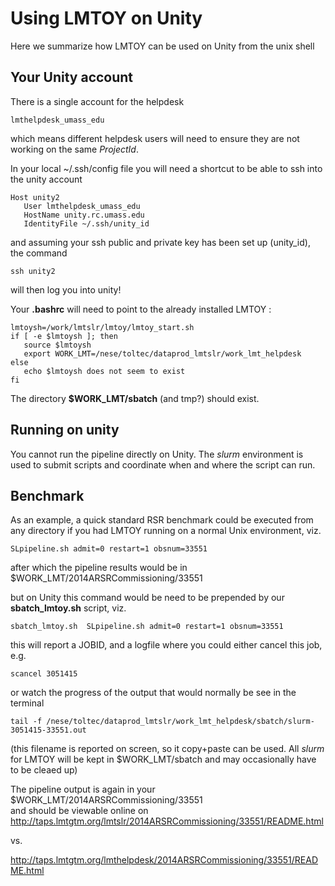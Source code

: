 # Using LMTOY on Unity

Here we summarize how LMTOY can be used on Unity from the unix shell

## Your Unity account

There is a single account for the helpdesk

    lmthelpdesk_umass_edu
	
which means different helpdesk users will need to ensure they are not working on the same *ProjectId*.
	
In your local ~/.ssh/config file you will need a shortcut to be able to ssh into the unity account

    Host unity2
       User lmthelpdesk_umass_edu
       HostName unity.rc.umass.edu
       IdentityFile ~/.ssh/unity_id
	   
and assuming your ssh public and private key has been set up (unity_id), the command

    ssh unity2

will then log you into unity!


Your **.bashrc** will need to point to the already installed LMTOY :

    lmtoysh=/work/lmtslr/lmtoy/lmtoy_start.sh
    if [ -e $lmtoysh ]; then
       source $lmtoysh
       export WORK_LMT=/nese/toltec/dataprod_lmtslr/work_lmt_helpdesk
    else
       echo $lmtoysh does not seem to exist
    fi

The directory **$WORK_LMT/sbatch** (and tmp?) should exist.

## Running on unity

You cannot run the pipeline directly on Unity. The *slurm* environment is used
to submit scripts and coordinate when and where the script can run.

## Benchmark

As an example, a quick standard RSR benchmark could be executed from any directory if you
had LMTOY running on a normal Unix environment, viz.

    SLpipeline.sh admit=0 restart=1 obsnum=33551
	
after which the pipeline results would be in $WORK_LMT/2014ARSRCommissioning/33551	
	
but on Unity this command would be need to be prepended by our **sbatch_lmtoy.sh** script, viz.

    sbatch_lmtoy.sh  SLpipeline.sh admit=0 restart=1 obsnum=33551
	
	
this will report a JOBID, and a logfile where you could either cancel this job, e.g.

    scancel 3051415
	
or watch the progress of the output	that would normally be see in the terminal

    tail -f /nese/toltec/dataprod_lmtslr/work_lmt_helpdesk/sbatch/slurm-3051415-33551.out
	
(this filename is reported on screen, so it copy+paste can be used. All *slurm*
for LMTOY will be kept in $WORK_LMT/sbatch and may occasionally have to be cleaed up)

The pipeline output is again in your $WORK_LMT/2014ARSRCommissioning/33551	
and should be viewable online on 
http://taps.lmtgtm.org/lmtslr/2014ARSRCommissioning/33551/README.html

vs.

http://taps.lmtgtm.org/lmthelpdesk/2014ARSRCommissioning/33551/README.html



